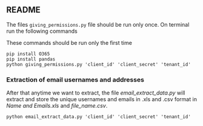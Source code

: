 ## README
The files ```giving_permissions.py``` file should be run only once. 
On terminal 
run the following commands

These commands should be run only the first time
```
pip install O365
pip install pandas
python giving_permissions.py 'client_id' 'client_secret' 'tenant_id'
````

### Extraction of email usernames and addresses 
After that anytime we want to extract, the file *email_extract_data.py* will extract and store the unique usernames and emails in .xls and .csv format in *Name and Emails.xls* and *file_name.csv*.
```
python email_extract_data.py 'client_id' 'client_secret' 'tenant_id'
```

